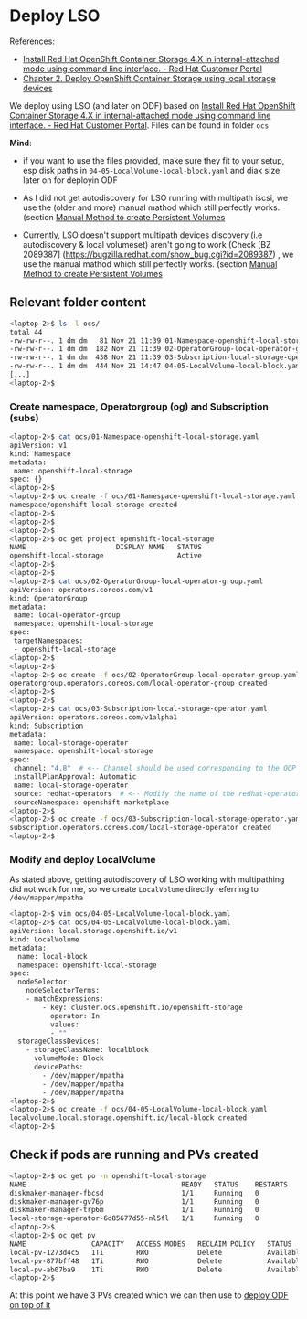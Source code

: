# Deploy LSO

References:
* [Install Red Hat OpenShift Container Storage 4.X in internal-attached mode using command line interface. - Red Hat Customer Portal](https://access.redhat.com/articles/5692201#overview-1)
* [Chapter 2. Deploy OpenShift Container Storage using local storage devices](https://access.redhat.com/documentation/en-us/red_hat_openshift_container_storage/4.8/html/deploying_openshift_container_storage_using_bare_metal_infrastructure/deploy-using-local-storage-devices-bm)


We deploy using LSO (and later on ODF) based on [Install Red Hat OpenShift Container Storage 4.X in internal-attached mode using command line interface. - Red Hat Customer Portal](https://access.redhat.com/articles/5692201#overview-1). Files can be found in folder ```ocs```

**Mind**:

* if you want to use the files provided, make sure they fit to your setup, esp disk paths in ```04-05-LocalVolume-local-block.yaml``` and diak size later on for deployin ODF
  
* As I did not get autodiscovery for LSO running with multipath iscsi, we use the (older and more) manual mathod which still perfectly works. (section [Manual Method to create Persistent Volumes](https://access.redhat.com/articles/5692201#manual-method-to-create-persistent-volumes-5)

* Currently, LSO doesn't support multipath devices discovery (i.e autodiscovery & local volumeset) aren't going to work (Check [BZ 2089387] (https://bugzilla.redhat.com/show_bug.cgi?id=2089387) , we use the manual mathod which still perfectly works. (section [Manual Method to create Persistent Volumes](https://access.redhat.com/articles/5692201#manual-method-to-create-persistent-volumes-5)  

## Relevant folder content

```bash
<laptop-2>$ ls -l ocs/
total 44
-rw-rw-r--. 1 dm dm   81 Nov 21 11:39 01-Namespace-openshift-local-storage.yaml
-rw-rw-r--. 1 dm dm  182 Nov 21 11:39 02-OperatorGroup-local-operator-group.yaml
-rw-rw-r--. 1 dm dm  438 Nov 21 11:39 03-Subscription-local-storage-operator.yaml
-rw-rw-r--. 1 dm dm  444 Nov 21 14:47 04-05-LocalVolume-local-block.yaml
[...]
<laptop-2>$ 
```

### Create namespace, Operatorgroup (og) and Subscription (subs)

```bash
<laptop-2>$ cat ocs/01-Namespace-openshift-local-storage.yaml 
apiVersion: v1
kind: Namespace
metadata:
 name: openshift-local-storage
spec: {}
<laptop-2>$ 
<laptop-2>$ oc create -f ocs/01-Namespace-openshift-local-storage.yaml
namespace/openshift-local-storage created
<laptop-2>$ 
<laptop-2>$ 
<laptop-2>$ 
<laptop-2>$ oc get project openshift-local-storage
NAME                      DISPLAY NAME   STATUS
openshift-local-storage                  Active
<laptop-2>$ 
<laptop-2>$ 
<laptop-2>$ cat ocs/02-OperatorGroup-local-operator-group.yaml 
apiVersion: operators.coreos.com/v1
kind: OperatorGroup
metadata:
 name: local-operator-group
 namespace: openshift-local-storage
spec:
 targetNamespaces:
 - openshift-local-storage
<laptop-2>$ 
<laptop-2>$ 
<laptop-2>$ oc create -f ocs/02-OperatorGroup-local-operator-group.yaml 
operatorgroup.operators.coreos.com/local-operator-group created
<laptop-2>$ 
<laptop-2>$ 
<laptop-2>$ cat ocs/03-Subscription-local-storage-operator.yaml 
apiVersion: operators.coreos.com/v1alpha1
kind: Subscription
metadata:
 name: local-storage-operator
 namespace: openshift-local-storage
spec:
 channel: "4.8"  # <-- Channel should be used corresponding to the OCP version being used.
 installPlanApproval: Automatic
 name: local-storage-operator
 source: redhat-operators  # <-- Modify the name of the redhat-operators catalogsource if not default
 sourceNamespace: openshift-marketplace
<laptop-2>$ 
<laptop-2>$ oc create -f ocs/03-Subscription-local-storage-operator.yaml 
subscription.operators.coreos.com/local-storage-operator created
<laptop-2>$ 
```

### Modify and deploy LocalVolume

As stated above, getting autodiscovery of LSO working with multipathing did not work for me, so we create ```LocalVolume``` directly referring to ```/dev/mapper/mpatha```

```bash
<laptop-2>$ vim ocs/04-05-LocalVolume-local-block.yaml 
<laptop-2>$ cat ocs/04-05-LocalVolume-local-block.yaml
apiVersion: local.storage.openshift.io/v1
kind: LocalVolume
metadata:
  name: local-block
  namespace: openshift-local-storage
spec:
  nodeSelector:
    nodeSelectorTerms:
    - matchExpressions:
        - key: cluster.ocs.openshift.io/openshift-storage
          operator: In
          values:
          - ""
  storageClassDevices:
    - storageClassName: localblock
      volumeMode: Block
      devicePaths:
        - /dev/mapper/mpatha
        - /dev/mapper/mpatha
        - /dev/mapper/mpatha
<laptop-2>$ 
<laptop-2>$ oc create -f ocs/04-05-LocalVolume-local-block.yaml 
localvolume.local.storage.openshift.io/local-block created
<laptop-2>$ 
```

## Check if pods are running and PVs created

```bash
<laptop-2>$ oc get po -n openshift-local-storage 
NAME                                      READY   STATUS    RESTARTS   AGE
diskmaker-manager-fbcsd                   1/1     Running   0          40s
diskmaker-manager-gv76p                   1/1     Running   0          40s
diskmaker-manager-trp6m                   1/1     Running   0          40s
local-storage-operator-6d85677d55-nl5fl   1/1     Running   0          2m2s
<laptop-2>$ 
<laptop-2>$ oc get pv
NAME                CAPACITY   ACCESS MODES   RECLAIM POLICY   STATUS      CLAIM   STORAGECLASS   REASON   AGE
local-pv-1273d4c5   1Ti        RWO            Delete           Available           localblock              36s
local-pv-877bff48   1Ti        RWO            Delete           Available           localblock              31s
local-pv-ab07ba9    1Ti        RWO            Delete           Available           localblock              34s
<laptop-2>$ 
```

At this point we have 3 PVs created which we can then use to [deploy ODF on top of it](Deploy_ODF.md)
